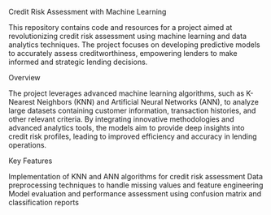 Credit Risk Assessment with Machine Learning

This repository contains code and resources for a project aimed at revolutionizing credit risk assessment using machine learning and data analytics techniques. The project focuses on developing predictive models to accurately assess creditworthiness, empowering lenders to make informed and strategic lending decisions.

Overview

The project leverages advanced machine learning algorithms, such as K-Nearest Neighbors (KNN) and Artificial Neural Networks (ANN), to analyze large datasets containing customer information, transaction histories, and other relevant criteria. By integrating innovative methodologies and advanced analytics tools, the models aim to provide deep insights into credit risk profiles, leading to improved efficiency and accuracy in lending operations.

Key Features

Implementation of KNN and ANN algorithms for credit risk assessment
Data preprocessing techniques to handle missing values and feature engineering
Model evaluation and performance assessment using confusion matrix and classification reports
